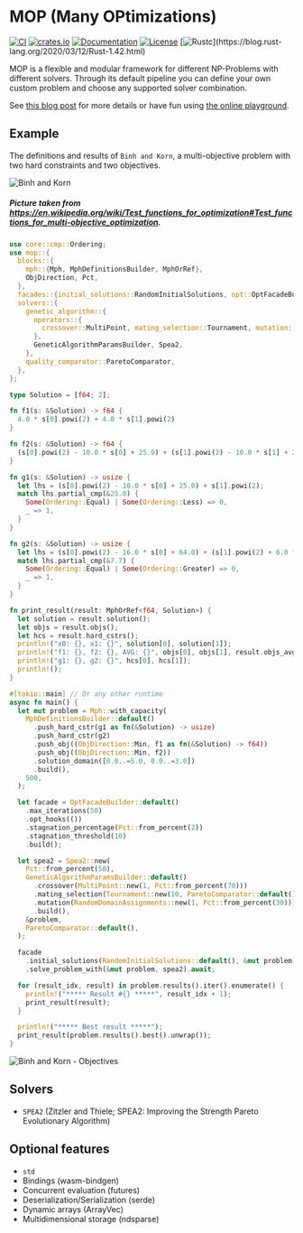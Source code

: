 # MOP (Many OPtimizations)

[![CI](https://github.com/c410-f3r/mop/workflows/CI/badge.svg)](https://github.com/c410-f3r/mop/actions?query=workflow%3ACI)
[![crates.io](https://img.shields.io/crates/v/mop.svg)](https://crates.io/crates/mop)
[![Documentation](https://docs.rs/mop/badge.svg)](https://docs.rs/mop)
[![License](https://img.shields.io/badge/license-APACHE2-blue.svg)](./LICENSE)
[![Rustc](https://img.shields.io/badge/rustc-1.42-lightgray")](https://blog.rust-lang.org/2020/03/12/Rust-1.42.html)

MOP is a flexible and modular framework for different NP-Problems with different solvers. Through its default pipeline you can define your own custom problem and choose any supported solver combination.

See [this blog post](https://c410-f3r.github.io/posts/a-flexible-and-modular-framework-to-solve-np-problems) for more details or have fun using [the online playground](https://c410-f3r.github.io/mop-playground/).

## Example

The definitions and results of `Binh and Korn`, a multi-objective problem with two hard constraints and two objectives.

![Binh and Korn](https://imgur.com/VDB0oBM.jpg)
##### Picture taken from https://en.wikipedia.org/wiki/Test_functions_for_optimization#Test_functions_for_multi-objective_optimization.

```rust
use core::cmp::Ordering;
use mop::{
  blocks::{
    mph::{Mph, MphDefinitionsBuilder, MphOrRef},
    ObjDirection, Pct,
  },
  facades::{initial_solutions::RandomInitialSolutions, opt::OptFacadeBuilder},
  solvers::{
    genetic_algorithm::{
      operators::{
        crossover::MultiPoint, mating_selection::Tournament, mutation::RandomDomainAssignments,
      },
      GeneticAlgorithmParamsBuilder, Spea2,
    },
    quality_comparator::ParetoComparator,
  },
};

type Solution = [f64; 2];

fn f1(s: &Solution) -> f64 {
  4.0 * s[0].powi(2) + 4.0 * s[1].powi(2)
}

fn f2(s: &Solution) -> f64 {
  (s[0].powi(2) - 10.0 * s[0] + 25.0) + (s[1].powi(2) - 10.0 * s[1] + 25.0)
}

fn g1(s: &Solution) -> usize {
  let lhs = (s[0].powi(2) - 10.0 * s[0] + 25.0) + s[1].powi(2);
  match lhs.partial_cmp(&25.0) {
    Some(Ordering::Equal) | Some(Ordering::Less) => 0,
    _ => 1,
  }
}

fn g2(s: &Solution) -> usize {
  let lhs = (s[0].powi(2) - 16.0 * s[0] + 64.0) + (s[1].powi(2) + 6.0 * s[1] + 9.0);
  match lhs.partial_cmp(&7.7) {
    Some(Ordering::Equal) | Some(Ordering::Greater) => 0,
    _ => 1,
  }
}

fn print_result(result: MphOrRef<f64, Solution>) {
  let solution = result.solution();
  let objs = result.objs();
  let hcs = result.hard_cstrs();
  println!("x0: {}, x1: {}", solution[0], solution[1]);
  println!("f1: {}, f2: {}, AVG: {}", objs[0], objs[1], result.objs_avg());
  println!("g1: {}, g2: {}", hcs[0], hcs[1]);
  println!();
}

#[tokio::main] // Or any other runtime
async fn main() {
  let mut problem = Mph::with_capacity(
    MphDefinitionsBuilder::default()
      .push_hard_cstr(g1 as fn(&Solution) -> usize)
      .push_hard_cstr(g2)
      .push_obj((ObjDirection::Min, f1 as fn(&Solution) -> f64))
      .push_obj((ObjDirection::Min, f2))
      .solution_domain([0.0..=5.0, 0.0..=3.0])
      .build(),
    500,
  );

  let facade = OptFacadeBuilder::default()
    .max_iterations(50)
    .opt_hooks(())
    .stagnation_percentage(Pct::from_percent(2))
    .stagnation_threshold(10)
    .build();

  let spea2 = Spea2::new(
    Pct::from_percent(50),
    GeneticAlgorithmParamsBuilder::default()
      .crossover(MultiPoint::new(1, Pct::from_percent(70)))
      .mating_selection(Tournament::new(10, ParetoComparator::default()))
      .mutation(RandomDomainAssignments::new(1, Pct::from_percent(30)))
      .build(),
    &problem,
    ParetoComparator::default(),
  );

  facade
    .initial_solutions(RandomInitialSolutions::default(), &mut problem)
    .solve_problem_with(&mut problem, spea2).await;

  for (result_idx, result) in problem.results().iter().enumerate() {
    println!("***** Result #{} *****", result_idx + 1);
    print_result(result);
  }

  println!("***** Best result *****");
  print_result(problem.results().best().unwrap());
}
```

![Binh and Korn - Objectives](https://imgur.com/VwmLLzP.jpg)

## Solvers

* `SPEA2` (Zitzler and Thiele; SPEA2: Improving the Strength Pareto Evolutionary Algorithm)

## Optional features

- `std`
- Bindings (wasm-bindgen)
- Concurrent evaluation (futures)
- Deserialization/Serialization (serde)
- Dynamic arrays (ArrayVec)
- Multidimensional storage (ndsparse)
